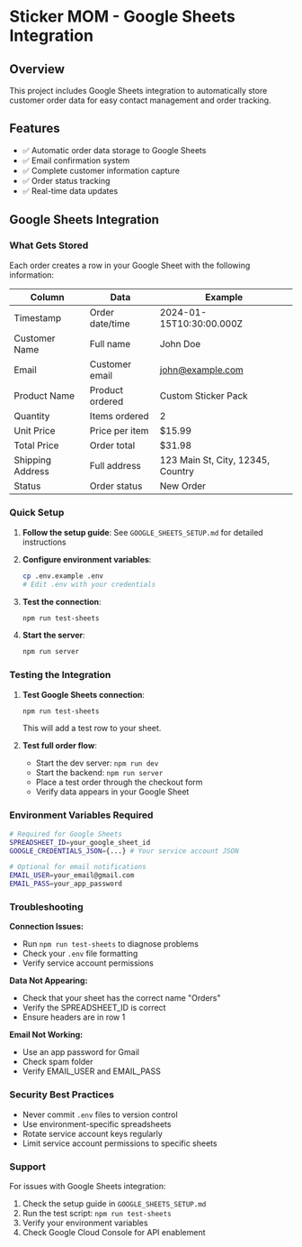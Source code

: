 # Sticker MOM - Google Sheets Integration

## Overview

This project includes Google Sheets integration to automatically store customer order data for easy contact management and order tracking.

## Features

- ✅ Automatic order data storage to Google Sheets
- ✅ Email confirmation system
- ✅ Complete customer information capture
- ✅ Order status tracking
- ✅ Real-time data updates

## Google Sheets Integration

### What Gets Stored

Each order creates a row in your Google Sheet with the following information:

| Column | Data | Example |
|--------|------|---------|
| Timestamp | Order date/time | 2024-01-15T10:30:00.000Z |
| Customer Name | Full name | John Doe |
| Email | Customer email | john@example.com |
| Product Name | Product ordered | Custom Sticker Pack |
| Quantity | Items ordered | 2 |
| Unit Price | Price per item | $15.99 |
| Total Price | Order total | $31.98 |
| Shipping Address | Full address | 123 Main St, City, 12345, Country |
| Status | Order status | New Order |

### Quick Setup

1. **Follow the setup guide**: See `GOOGLE_SHEETS_SETUP.md` for detailed instructions

2. **Configure environment variables**:
   ```bash
   cp .env.example .env
   # Edit .env with your credentials
   ```

3. **Test the connection**:
   ```bash
   npm run test-sheets
   ```

4. **Start the server**:
   ```bash
   npm run server
   ```

### Testing the Integration

1. **Test Google Sheets connection**:
   ```bash
   npm run test-sheets
   ```
   This will add a test row to your sheet.

2. **Test full order flow**:
   - Start the dev server: `npm run dev`
   - Start the backend: `npm run server`
   - Place a test order through the checkout form
   - Verify data appears in your Google Sheet

### Environment Variables Required

```bash
# Required for Google Sheets
SPREADSHEET_ID=your_google_sheet_id
GOOGLE_CREDENTIALS_JSON={...} # Your service account JSON

# Optional for email notifications
EMAIL_USER=your_email@gmail.com
EMAIL_PASS=your_app_password
```

### Troubleshooting

**Connection Issues:**
- Run `npm run test-sheets` to diagnose problems
- Check your `.env` file formatting
- Verify service account permissions

**Data Not Appearing:**
- Check that your sheet has the correct name "Orders"
- Verify the SPREADSHEET_ID is correct
- Ensure headers are in row 1

**Email Not Working:**
- Use an app password for Gmail
- Check spam folder
- Verify EMAIL_USER and EMAIL_PASS

### Security Best Practices

- Never commit `.env` files to version control
- Use environment-specific spreadsheets
- Rotate service account keys regularly
- Limit service account permissions to specific sheets

### Support

For issues with Google Sheets integration:
1. Check the setup guide in `GOOGLE_SHEETS_SETUP.md`
2. Run the test script: `npm run test-sheets`
3. Verify your environment variables
4. Check Google Cloud Console for API enablement
